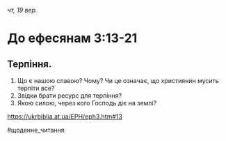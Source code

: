 
_чт, 19 вер._

# До ефесянам 3:13-21

## Терпіння.
1. Що є нашою славою? Чому? Чи це означає, що християнин мусить терпіти все?
2. Звідки брати ресурс для терпіння?
3. Якою силою, через кого Господь діє на землі?

https://ukrbiblia.at.ua/EPH/eph3.htm#13 

#щоденне_читання
